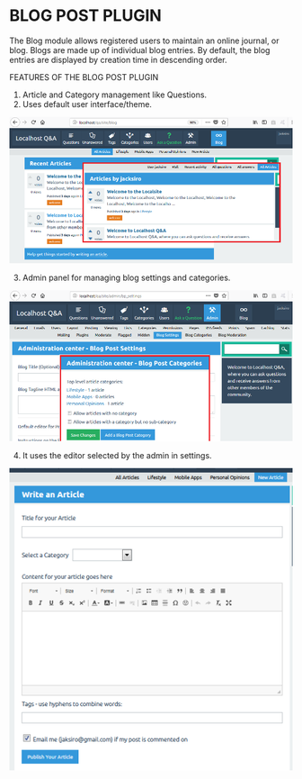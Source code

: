 BLOG POST PLUGIN 
=============

The Blog module allows registered users to maintain an online journal, or blog. Blogs are made up of individual blog entries. By default, the blog entries are displayed by creation time in descending order.

FEATURES OF THE BLOG POST PLUGIN
1. Article and Category management like Questions.
2. Uses default user interface/theme.
<img src="bp_articles.png"/>

3. Admin panel for managing blog settings and categories.
<img src="bp_admin.png"/>

4. It uses the editor selected by the admin in settings.
<img src="bp_write.png"/>
